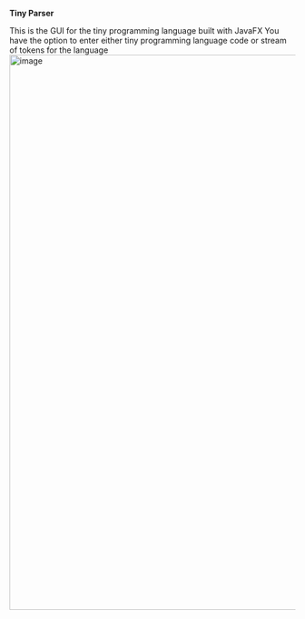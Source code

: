 **Tiny Parser**

This is the GUI for the tiny programming language built with JavaFX
You have the option to enter either tiny programming language code or stream of tokens for the language
<img width="977" alt="image" src="https://github.com/NardeenMahfouzFakhrey/Tiny_Compiler/assets/105388532/1a6b6b76-8d03-47d1-ba9f-3ee9ec63d129">
